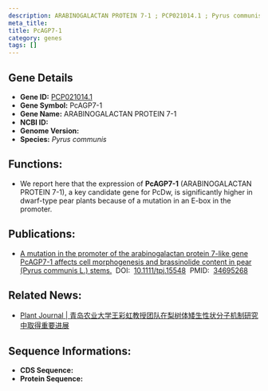 ```yaml
---
description: ARABINOGALACTAN PROTEIN 7-1 ; PCP021014.1 ; Pyrus communis
meta_title:
title: PcAGP7-1
category: genes
tags: []
---
```


## Gene Details
- **Gene ID:**	[PCP021014.1](PCP021014.1)
- **Gene Symbol:** PcAGP7-1
- **Gene Name:** ARABINOGALACTAN PROTEIN 7-1
- **NCBI ID:** [](https://www.ncbi.nlm.nih.gov/gene/?term=)
- **Genome Version:** []()
- **Species:** *Pyrus communis*

## Functions:
   - We report here that the expression of **PcAGP7-1** (ARABINOGALACTAN PROTEIN 7-1), a key candidate gene for PcDw, is significantly higher in dwarf-type pear plants because of a mutation in an E-box in the promoter.

## Publications:
   - [A mutation in the promoter of the arabinogalactan protein 7-like gene PcAGP7-1 affects cell morphogenesis and brassinolide content in pear (Pyrus communis L.) stems.]( https://onlinelibrary.wiley.com/doi/10.1111/tpj.15548)&nbsp;&nbsp;DOI:&nbsp;&nbsp;[10.1111/tpj.15548](https://onlinelibrary.wiley.com/doi/10.1111/tpj.15548)&nbsp;&nbsp;PMID:&nbsp;&nbsp;[34695268](https://pubmed.ncbi.nlm.nih.gov/34695268/)

## Related News:
   - [Plant Journal | 青岛农业大学王彩虹教授团队在梨树体矮生性状分子机制研究中取得重要进展](https://mp.weixin.qq.com/s?__biz=Mzg3MDEwNDEyMg==&mid=2247520242&idx=7&sn=829c59871c55e38c3bc500b2cd115978&chksm=ce9022a7f9e7abb1317148adea1f396b7ca2a98f8bd1aaba41fbe5628d9e250210e85499635a&scene=27#wechat_redirect)

## Sequence Informations:
- **CDS Sequence:**
- **Protein Sequence:**
